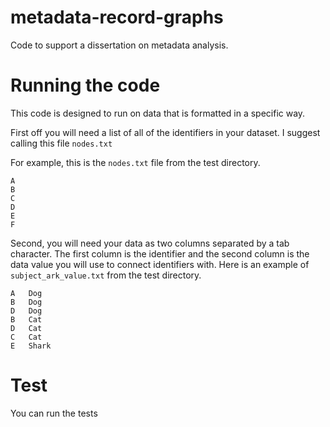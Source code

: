 # metadata-record-graphs
Code to support a dissertation on metadata analysis.

# Running the code

This code is designed to run on data that is formatted in a specific way. 

First off you will need a list of all of the identifiers in your dataset. I suggest calling this file `nodes.txt`

For example, this is the `nodes.txt` file from the test directory.

```
A
B
C
D
E
F
```

Second, you will need your data as two columns separated by a tab character.  The first column is the identifier and the second column is the data value you will use to connect identifiers with.  Here is an example of `subject_ark_value.txt` from the test directory.

```
A	Dog
B	Dog
D	Dog
B	Cat
D	Cat
C	Cat
E	Shark
```

# Test

You can run the tests 
